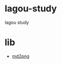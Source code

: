 # lagou-study
lagou study


# lib
- [md2png](https://github.com/laoriy/lagou-study/tree/main/lib/md2png)
